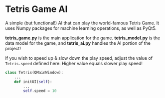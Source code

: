 # Tetris Game AI

A simple (but functional!) AI that can play the world-famous Tetris Game. It uses Numpy packages for machine learning operations, as well as PyQt5.

**tetris_game.py** is the main application for the game. **tetris_model.py** is the data model for the game, and **tetris_ai.py** handles the AI portion of the project!

If you wish to speed up & slow down the play speed, adjust the value of `Tetris.speed` defined here:
Higher value equals slower play speed!

```python
class Tetris(QMainWindow):
    ...
    def initUI(self):
        ...
        self.speed = 10
```
